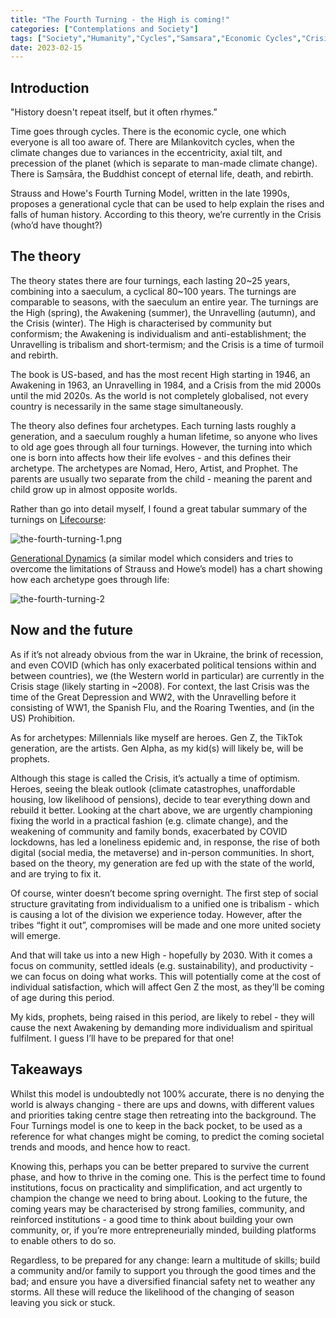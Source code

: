 ```yaml
---
title: "The Fourth Turning - the High is coming!"
categories: ["Contemplations and Society"]
tags: ["Society","Humanity","Cycles","Samsara","Economic Cycles","Crisis","War","Opportunity","Future","Personalities","Theories"]
date: 2023-02-15
---
```


## Introduction

"History doesn't repeat itself, but it often rhymes.”

Time goes through cycles. There is the economic cycle, one which everyone is all too aware of. There are Milankovitch cycles, when the climate changes due to variances in the eccentricity, axial tilt, and precession of the planet (which is separate to man-made climate change). There is Saṃsāra, the Buddhist concept of eternal life, death, and rebirth.

Strauss and Howe's Fourth Turning Model, written in the late 1990s, proposes a generational cycle that can be used to help explain the rises and falls of human history. According to this theory, we’re currently in the Crisis (who’d have thought?)

## The theory

The theory states there are four turnings, each lasting 20~25 years, combining into a saeculum, a cyclical 80~100 years. The turnings are comparable to seasons, with the saeculum an entire year. The turnings are the High (spring), the Awakening (summer), the Unravelling (autumn), and the Crisis (winter). The High is characterised by community but conformism; the Awakening is individualism and anti-establishment; the Unravelling is tribalism and short-termism; and the Crisis is a time of turmoil and rebirth.

The book is US-based, and has the most recent High starting in 1946, an Awakening in 1963,  an Unravelling in 1984, and a Crisis from the mid 2000s until the mid 2020s. As the world is not completely globalised, not every country is necessarily in the same stage simultaneously.

The theory also defines four archetypes. Each turning lasts roughly a generation, and a saeculum roughly a human lifetime, so anyone who lives to old age goes through all four turnings. However, the turning into which one is born into affects how their life evolves - and this defines their archetype. The archetypes are Nomad, Hero, Artist, and Prophet. The parents are usually two separate from the child - meaning the parent and child grow up in almost opposite worlds.

Rather than go into detail myself, I found a great tabular summary of the turnings on [Lifecourse](https://www.lifecourse.com/about/method/the-four-turnings.html):

![the-fourth-turning-1.png](/img/the-fourth-turning-1.png)

[Generational Dynamics](https://www.generationaldynamics.com/pg/ww2010.book2.tftmodel.htm) (a similar model which considers and tries to overcome the limitations of Strauss and Howe’s model) has a chart showing how each archetype goes through life:

![the-fourth-turning-2](/img/the-fourth-turning-2.png)

## Now and the future

As if it’s not already obvious from the war in Ukraine, the brink of recession, and even COVID (which has only exacerbated political tensions within and between countries), we (the Western world in particular) are currently in the Crisis stage (likely starting in ~2008). For context, the last Crisis was the time of the Great Depression and WW2, with the Unravelling before it consisting of WW1, the Spanish Flu, and the Roaring Twenties, and (in the US) Prohibition.

As for archetypes: Millennials like myself are heroes. Gen Z, the TikTok generation, are the artists. Gen Alpha, as my kid(s) will likely be, will be prophets.

Although this stage is called the Crisis, it’s actually a time of optimism. Heroes, seeing the bleak outlook (climate catastrophes, unaffordable housing, low likelihood of pensions), decide to tear everything down and rebuild it better. Looking at the chart above, we are urgently championing fixing the world in a practical fashion (e.g. climate change), and the weakening of community and family bonds, exacerbated by COVID lockdowns, has led a loneliness epidemic and, in response, the rise of both digital (social media, the metaverse) and in-person communities. In short, based on the theory, my generation are fed up with the state of the world, and are trying to fix it.

Of course, winter doesn’t become spring overnight. The first step of social structure gravitating from individualism to a unified one is tribalism - which is causing a lot of the division we experience today. However, after the tribes “fight it out”, compromises will be made and one more united society will emerge.

And that will take us into a new High - hopefully by 2030. With it comes a focus on community, settled ideals (e.g. sustainability), and productivity - we can focus on doing what works. This will potentially come at the cost of individual satisfaction, which will affect Gen Z the most, as they’ll be coming of age during this period.

My kids, prophets, being raised in this period, are likely to rebel - they will cause the next Awakening by demanding more individualism and spiritual fulfilment. I guess I’ll have to be prepared for that one!

## Takeaways

Whilst this model is undoubtedly not 100% accurate, there is no denying the world is always changing - there are ups and downs, with different values and priorities taking centre stage then retreating into the background. The Four Turnings model is one to keep in the back pocket, to be used as a reference for what changes might be coming, to predict the coming societal trends and moods, and hence how to react.

Knowing this, perhaps you can be better prepared to survive the current phase, and how to thrive in the coming one. This is the perfect time to found institutions, focus on practicality and simplification, and act urgently to champion the change we need to bring about. Looking to the future, the coming years may be characterised by strong families, community, and reinforced institutions - a good time to think about building your own community, or, if you’re more entrepreneurially minded, building platforms to enable others to do so.

Regardless, to be prepared for any change: learn a multitude of skills; build a community and/or family to support you through the good times and the bad; and ensure you have a diversified financial safety net to weather any storms. All these will reduce the likelihood of the changing of season leaving you sick or stuck.